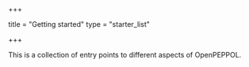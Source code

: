 +++

title = "Getting started"
type = "starter_list"

+++

This is a collection of entry points to different aspects of OpenPEPPOL.